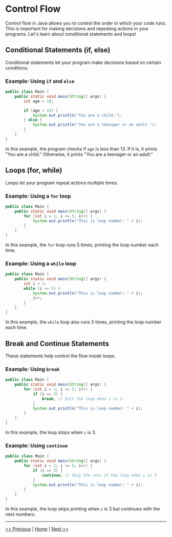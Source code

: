 # Control Flow

Control flow in Java allows you to control the order in which your code runs. This is important for making decisions and repeating actions in your programs. Let's learn about conditional statements and loops!

## Conditional Statements (if, else)

Conditional statements let your program make decisions based on certain conditions.

### Example: Using `if` and `else`
```java
public class Main {
    public static void main(String[] args) {
        int age = 10;

        if (age < 13) {
            System.out.println("You are a child.");
        } else {
            System.out.println("You are a teenager or an adult.");
        }
    }
}
```
In this example, the program checks if `age` is less than 13. If it is, it prints "You are a child." Otherwise, it prints "You are a teenager or an adult."

## Loops (for, while)

Loops let your program repeat actions multiple times.

### Example: Using a `for` loop
```java
public class Main {
    public static void main(String[] args) {
        for (int i = 1; i <= 5; i++) {
            System.out.println("This is loop number: " + i);
        }
    }
}
```
In this example, the `for` loop runs 5 times, printing the loop number each time.

### Example: Using a `while` loop
```java
public class Main {
    public static void main(String[] args) {
        int i = 1;
        while (i <= 5) {
            System.out.println("This is loop number: " + i);
            i++;
        }
    }
}
```
In this example, the `while` loop also runs 5 times, printing the loop number each time.

## Break and Continue Statements

These statements help control the flow inside loops.

### Example: Using `break`
```java
public class Main {
    public static void main(String[] args) {
        for (int i = 1; i <= 5; i++) {
            if (i == 3) {
                break; // Exit the loop when i is 3
            }
            System.out.println("This is loop number: " + i);
        }
    }
}
```
In this example, the loop stops when `i` is 3.

### Example: Using `continue`
```java
public class Main {
    public static void main(String[] args) {
        for (int i = 1; i <= 5; i++) {
            if (i == 3) {
                continue; // Skip the rest of the loop when i is 3
            }
            System.out.println("This is loop number: " + i);
        }
    }
}
```
In this example, the loop skips printing when `i` is 3 but continues with the next numbers.

---

[<< Previous](3.md) | [Home](README.md) | [Next >>](5.md)